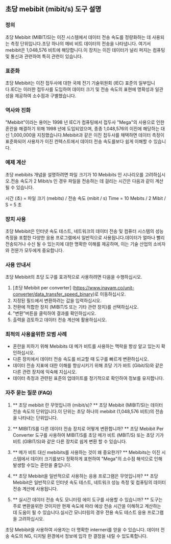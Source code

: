 ## 초당 mebibit (mibit/s) 도구 설명

### 정의
초당 Mebibit (MIBIT/S)는 이진 시스템에서 데이터 전송 속도를 정량화하는 데 사용되는 측정 단위입니다.초당 하나의 메비 비트 데이터의 전송을 나타냅니다. 여기서 mebibit은 1,048,576 비트에 해당합니다.이 장치는 이진 데이터가 널리 퍼지는 컴퓨팅 및 통신과 관련하여 특히 관련이 있습니다.

### 표준화
초당 Mebibit는 이진 접두사에 대한 국제 전기 기술위원회 (IEC) 표준의 일부입니다.IEC는 이러한 접두사를 도입하여 데이터 크기 및 전송 속도의 표현에 명확성과 일관성을 제공하여 소수점과 구별했습니다.

### 역사와 진화
"Mebibit"이라는 용어는 1998 년 IEC가 컴퓨팅에서 접두사 "Mega"의 사용으로 인한 혼란을 해결하기 위해 1998 년에 도입되었으며, 종종 1,048,576의 이진에 해당하는 대신 1,000,000을 지칭했습니다.Mebibit과 같은 이진 접두사를 채택하면 데이터 측정이 표준화되어 사용자가 이진 컨텍스트에서 데이터 전송 속도를보다 쉽게 ​​이해할 수 있습니다.

### 예제 계산
초당 mebibits 개념을 설명하려면 파일 크기가 10 Mebibits 인 시나리오를 고려하십시오.전송 속도가 2 Mibit/s 인 경우 파일을 전송하는 데 걸리는 시간은 다음과 같이 계산 될 수 있습니다.

시간 (초) = 파일 크기 (mebits) / 전송 속도 (mibit / s)
Time = 10 Mebits / 2 Mibit / S = 5 초

### 장치 사용
초당 Mebibit은 인터넷 속도 테스트, 네트워크의 데이터 전송 및 컴퓨터 시스템의 성능 측정을 포함한 다양한 응용 프로그램에서 일반적으로 사용됩니다.데이터가 얼마나 빨리 전송되거나 수신 될 수 있는지에 대한 명확한 이해를 제공하며, 이는 기술 산업의 소비자와 전문가 모두에게 중요합니다.

### 사용 안내서
초당 Mebibit의 초당 도구를 효과적으로 사용하려면 다음을 수행하십시오.
1. [초당 Mebibit per converter] (https://www.inayam.co/unit-converter/data_transfer_speed_binary)로 이동하십시오.
2. 지정된 필드에서 변환하려는 값을 입력하십시오.
3. 전환에 적합한 장치 (MIBIT/S 또는 기타 관련 장치)를 선택하십시오.
4. "변환"버튼을 클릭하여 결과를 확인하십시오.
5. 출력을 검토하고 데이터 전송 계산에 활용하십시오.

### 최적의 사용을위한 모범 사례
- 혼란을 피하기 위해 Mebibits 대 메가 비트를 사용하는 맥락을 항상 알고 있는지 확인하십시오.
- 다른 장치에서 데이터 전송 속도를 비교할 때 도구를 빠르게 변환하십시오.
- 데이터 전송 지표에 대한 이해를 향상시키기 위해 초당 기가 바트 (Gibit/S)와 같은 다른 관련 장치에 익숙해 지십시오.
- 데이터 측정과 관련된 표준의 업데이트를 정기적으로 확인하여 정보를 유지합니다.

### 자주 묻는 질문 (FAQ)

1. ** 초당 mebibit 란 무엇입니까 (mibit/s)? **
초당 Mebibit (MIBIT/S)는 데이터 전송 속도의 단위입니다.이 단위는 초당 하나의 mebibit (1,048,576 비트)의 전송을 나타내는 단위입니다.

2. ** MIBIT/S를 다른 데이터 전송 장치로 어떻게 변환합니까? **
초당 Mebibit Per Converter 도구를 사용하여 MIBIT/S를 초당 메가 비트 (MBIT/S) 또는 초당 기가비트 (GIBIT/S)와 같은 다른 장치로 쉽게 변환 할 수 있습니다.

3. ** 메가 비트 대신 mebibits를 사용하는 것이 왜 중요한가? **
Mebibits는 이진 시스템에서 데이터 크기를보다 정확하게 표현하여 "Mega"의 소수점 해석으로 인해 발생할 수있는 혼란을 줄입니다.

4. ** 초당 Mebibit을 일반적으로 사용하는 응용 프로그램은 무엇입니까? **
초당 Mebibit은 일반적으로 인터넷 속도 테스트, 네트워크 성능 측정 및 컴퓨팅의 데이터 전송 계산에 사용됩니다.

5. ** 실시간 데이터 전송 속도 모니터링 에이 도구를 사용할 수 있습니까? **
도구는 주로 변환을위한 것이지만 현재 속도에 따라 예상 전송 시간을 이해하고 계산하는 데 도움이 될 수 있습니다.실시간 모니터링의 경우 전용 속도 테스트 응용 프로그램을 고려하십시오.

초당 Mebibit을 사용하여 사용자는 더 명확한 interneri를 얻을 수 있습니다. 데이터 전송 속도의 NG, 디지털 환경에서 정보에 입각 한 결정을 내릴 수 있도록합니다.